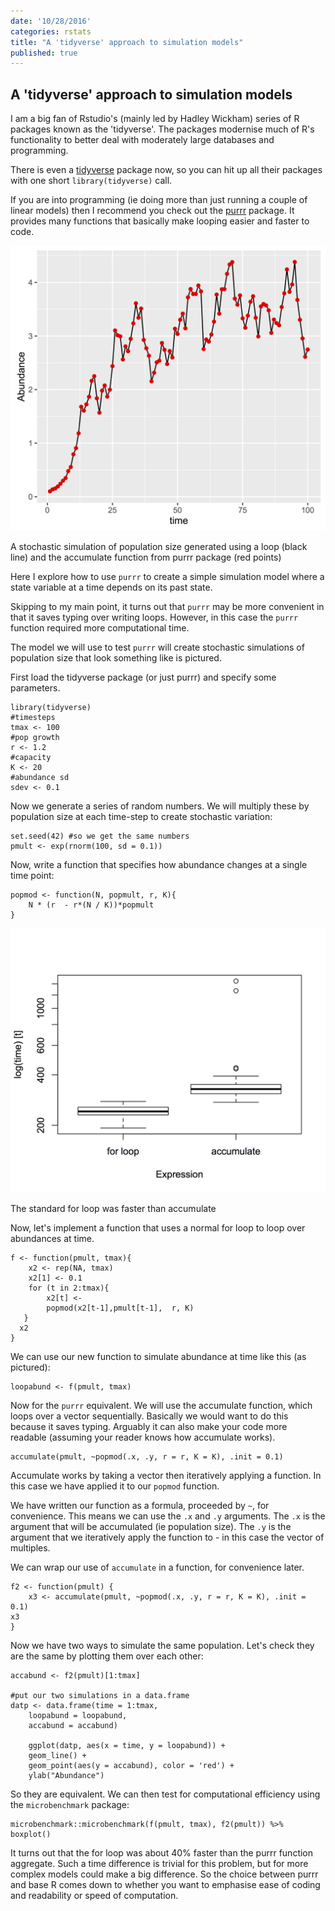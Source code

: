 ```yaml
---
date: '10/28/2016'
categories: rstats
title: "A 'tidyverse' approach to simulation models"
published: true
---
```


## A 'tidyverse' approach to simulation models

I am a big fan of Rstudio's (mainly led by Hadley Wickham) series of R packages known as the 'tidyverse'.  The packages modernise much of R's functionality to better deal with moderately large databases and programming.

There is even a [tidyverse](https://cran.r-project.org/web/packages/tidyverse/index.html) package now, so you can hit up all their packages with one short `library(tidyverse)` call.

If you are into programming (ie doing more than just running a couple of linear models) then I recommend you check out the [purrr](https://cran.r-project.org/web/packages/purrr/index.html) package. It provides many functions that basically make looping easier and faster to code.

<div class = "image_caption">
<img src ="popsim.png" alt="" class="image_float"/>
<p> A stochastic simulation of population size generated using a loop (black line) and the accumulate function from purrr package (red points) </p>
</div>


Here I explore how to use `purrr` to create a simple simulation model where a state variable at a time depends on its past state.

Skipping to my main point, it turns out that `purrr` may be more convenient in that it saves typing over writing loops. However, in this case the `purrr` function required more computational time.

The model we will use to test `purrr` will create stochastic simulations of population size that look something like is pictured.

First load the tidyverse package (or just purrr) and specify some parameters.

    library(tidyverse)
    #timesteps
    tmax <- 100
    #pop growth
    r <- 1.2
    #capacity
    K <- 20
    #abundance sd
    sdev <- 0.1


Now we generate a series of random numbers. We will multiply these by population size at each time-step to create stochastic variation:

    set.seed(42) #so we get the same numbers
    pmult <- exp(rnorm(100, sd = 0.1))

Now, write a function that specifies how abundance changes at a single time point:

    popmod <- function(N, popmult, r, K){
        N * (r  - r*(N / K))*popmult
    }

<div class = "image_caption">
<img src ="popsim_time.png" alt="" class="image_float"/>
<p> The standard for loop was faster than accumulate </p>
</div>

Now, let's implement a function that uses a normal for loop to loop over abundances at time.

    f <- function(pmult, tmax){
	    x2 <- rep(NA, tmax)
	    x2[1] <- 0.1
	    for (t in 2:tmax){
	        x2[t] <-
            popmod(x2[t-1],pmult[t-1],  r, K)
	   }
	  x2
    }

We can use our new function to simulate abundance at time like this (as pictured):

    loopabund <- f(pmult, tmax)

Now for the `purrr` equivalent.  We will use the accumulate function, which loops over a vector sequentially. Basically we would want to do this because it saves typing. Arguably it can also make your code more readable (assuming your reader knows how accumulate works).

    accumulate(pmult, ~popmod(.x, .y, r = r, K = K), .init = 0.1)

Accumulate works by taking a vector then iteratively applying a function. In this case we have applied it to our `popmod` function.

We have written our function as a formula, proceeded by `~`, for convenience. This means we can use the `.x` and `.y` arguments. The `.x` is the argument that will be accumulated (ie population size). The `.y` is the argument that we iteratively apply the function to - in this case the vector of multiples.

We can wrap our use of `accumulate` in a function, for convenience later.

    f2 <- function(pmult) {
	    x3 <- accumulate(pmult, ~popmod(.x, .y, r = r, K = K), .init = 0.1)
    x3
    }

Now we have two ways to simulate the same population. Let's check they are the same by plotting them over each other:

    accabund <- f2(pmult)[1:tmax]

    #put our two simulations in a data.frame
    datp <- data.frame(time = 1:tmax,
        loopabund = loopabund,
        accabund = accabund)

        ggplot(datp, aes(x = time, y = loopabund)) +
        geom_line() +
        geom_point(aes(y = accabund), color = 'red') +
        ylab("Abundance")

So they are equivalent. We can then test for computational efficiency using the `microbenchmark` package:

    microbenchmark::microbenchmark(f(pmult, tmax), f2(pmult)) %>% boxplot()

It turns out that the for loop was about 40% faster than the purrr function aggregate. Such a time difference is trivial for this problem, but for more complex models could make a big difference. So the choice between purrr and base R comes down to whether you want to emphasise ease of coding and readability or speed of computation.
